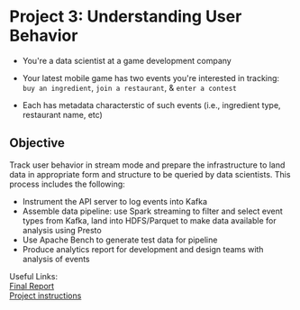 # Project 3: Understanding User Behavior

- You're a data scientist at a game development company  

- Your latest mobile game has two events you're interested in tracking: `buy an ingredient`, `join a restaurant`, & `enter a contest`

- Each has metadata characterstic of such events (i.e., ingredient type, restaurant name,
  etc)


## Objective

Track user behavior in stream mode and prepare the infrastructure to land data in appropriate form and structure to be queried by data scientists. This process includes the following:

- Instrument the API server to log events into Kafka
- Assemble data pipeline: use Spark streaming to filter and select event types from Kafka, land into HDFS/Parquet to make data available for analysis using Presto
- Use Apache Bench to generate test data for pipeline
- Produce analytics report for development and design teams with analysis of events

Useful Links: \
[Final Report](https://github.com/mids-w205-schioberg/project-3-redcarrott/blob/assignment/REPORT.ipynb) \
[Project instructions](https://github.com/mids-w205-schioberg/project-3-redcarrott/blob/assignment/instructions.md)

